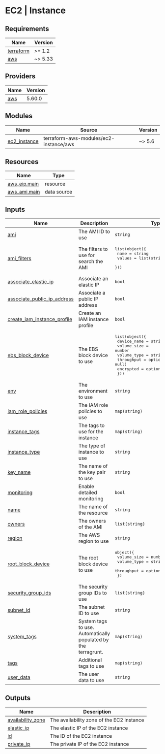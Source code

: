 # EC2 | Instance

<!-- BEGINNING OF PRE-COMMIT-TERRAFORM DOCS HOOK -->
## Requirements

| Name | Version |
|------|---------|
| <a name="requirement_terraform"></a> [terraform](#requirement\_terraform) | >= 1.2 |
| <a name="requirement_aws"></a> [aws](#requirement\_aws) | ~> 5.33 |

## Providers

| Name | Version |
|------|---------|
| <a name="provider_aws"></a> [aws](#provider\_aws) | 5.60.0 |

## Modules

| Name | Source | Version |
|------|--------|---------|
| <a name="module_ec2_instance"></a> [ec2\_instance](#module\_ec2\_instance) | terraform-aws-modules/ec2-instance/aws | ~> 5.6 |

## Resources

| Name | Type |
|------|------|
| [aws_eip.main](https://registry.terraform.io/providers/hashicorp/aws/latest/docs/resources/eip) | resource |
| [aws_ami.main](https://registry.terraform.io/providers/hashicorp/aws/latest/docs/data-sources/ami) | data source |

## Inputs

| Name | Description | Type | Default | Required |
|------|-------------|------|---------|:--------:|
| <a name="input_ami"></a> [ami](#input\_ami) | The AMI ID to use | `string` | `null` | no |
| <a name="input_ami_filters"></a> [ami\_filters](#input\_ami\_filters) | The filters to use for search the AMI | <pre>list(object({<br>    name   = string<br>    values = list(string)<br>  }))</pre> | `[]` | no |
| <a name="input_associate_elastic_ip"></a> [associate\_elastic\_ip](#input\_associate\_elastic\_ip) | Associate an elastic IP | `bool` | `false` | no |
| <a name="input_associate_public_ip_address"></a> [associate\_public\_ip\_address](#input\_associate\_public\_ip\_address) | Associate a public IP address | `bool` | `false` | no |
| <a name="input_create_iam_instance_profile"></a> [create\_iam\_instance\_profile](#input\_create\_iam\_instance\_profile) | Create an IAM instance profile | `bool` | `false` | no |
| <a name="input_ebs_block_device"></a> [ebs\_block\_device](#input\_ebs\_block\_device) | The EBS block device to use | <pre>list(object({<br>    device_name = string<br>    volume_size = number<br>    volume_type = string<br>    throughput  = optional(number, null)<br>    encrypted   = optional(bool, true)<br>  }))</pre> | `[]` | no |
| <a name="input_env"></a> [env](#input\_env) | The environment to use | `string` | n/a | yes |
| <a name="input_iam_role_policies"></a> [iam\_role\_policies](#input\_iam\_role\_policies) | The IAM role policies to use | `map(string)` | `{}` | no |
| <a name="input_instance_tags"></a> [instance\_tags](#input\_instance\_tags) | The tags to use for the instance | `map(string)` | `{}` | no |
| <a name="input_instance_type"></a> [instance\_type](#input\_instance\_type) | The type of instance to use | `string` | n/a | yes |
| <a name="input_key_name"></a> [key\_name](#input\_key\_name) | The name of the key pair to use | `string` | n/a | yes |
| <a name="input_monitoring"></a> [monitoring](#input\_monitoring) | Enable detailed monitoring | `bool` | `false` | no |
| <a name="input_name"></a> [name](#input\_name) | The name of the resource | `string` | n/a | yes |
| <a name="input_owners"></a> [owners](#input\_owners) | The owners of the AMI | `list(string)` | `[]` | no |
| <a name="input_region"></a> [region](#input\_region) | The AWS region to use | `string` | n/a | yes |
| <a name="input_root_block_device"></a> [root\_block\_device](#input\_root\_block\_device) | The root block device to use | <pre>object({<br>    volume_size = number<br>    volume_type = string<br>    throughput  = optional(number, null)<br>  })</pre> | n/a | yes |
| <a name="input_security_group_ids"></a> [security\_group\_ids](#input\_security\_group\_ids) | The security group IDs to use | `list(string)` | n/a | yes |
| <a name="input_subnet_id"></a> [subnet\_id](#input\_subnet\_id) | The subnet ID to use | `string` | n/a | yes |
| <a name="input_system_tags"></a> [system\_tags](#input\_system\_tags) | System tags to use. Automatically populated by the terragrunt. | `map(string)` | `{}` | no |
| <a name="input_tags"></a> [tags](#input\_tags) | Additional tags to use | `map(string)` | `{}` | no |
| <a name="input_user_data"></a> [user\_data](#input\_user\_data) | The user data to use | `string` | `null` | no |

## Outputs

| Name | Description |
|------|-------------|
| <a name="output_availability_zone"></a> [availability\_zone](#output\_availability\_zone) | The availability zone of the EC2 instance |
| <a name="output_elastic_ip"></a> [elastic\_ip](#output\_elastic\_ip) | The elastic IP of the EC2 instance |
| <a name="output_id"></a> [id](#output\_id) | The ID of the EC2 instance |
| <a name="output_private_ip"></a> [private\_ip](#output\_private\_ip) | The private IP of the EC2 instance |
<!-- END OF PRE-COMMIT-TERRAFORM DOCS HOOK -->
